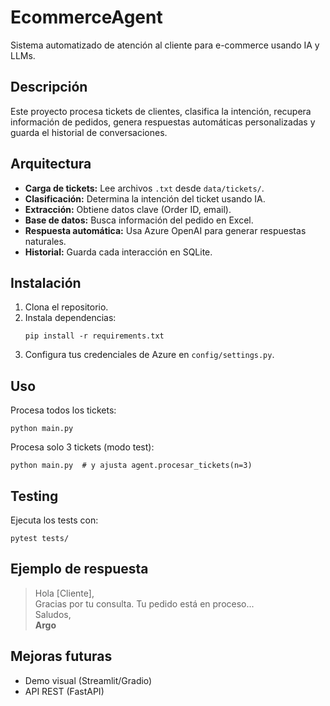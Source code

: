 # EcommerceAgent

Sistema automatizado de atención al cliente para e-commerce usando IA y LLMs.

## Descripción

Este proyecto procesa tickets de clientes, clasifica la intención, recupera información de pedidos, genera respuestas automáticas personalizadas y guarda el historial de conversaciones.

## Arquitectura

- **Carga de tickets:** Lee archivos `.txt` desde `data/tickets/`.
- **Clasificación:** Determina la intención del ticket usando IA.
- **Extracción:** Obtiene datos clave (Order ID, email).
- **Base de datos:** Busca información del pedido en Excel.
- **Respuesta automática:** Usa Azure OpenAI para generar respuestas naturales.
- **Historial:** Guarda cada interacción en SQLite.

## Instalación

1. Clona el repositorio.
2. Instala dependencias:
   ```
   pip install -r requirements.txt
   ```
3. Configura tus credenciales de Azure en `config/settings.py`.

## Uso

Procesa todos los tickets:
```
python main.py
```

Procesa solo 3 tickets (modo test):
```
python main.py  # y ajusta agent.procesar_tickets(n=3)
```

## Testing

Ejecuta los tests con:
```
pytest tests/
```

## Ejemplo de respuesta

> Hola [Cliente],  
> Gracias por tu consulta. Tu pedido está en proceso...  
> Saludos,  
> **Argo**

## Mejoras futuras

- Demo visual (Streamlit/Gradio)
- API REST (FastAPI)

